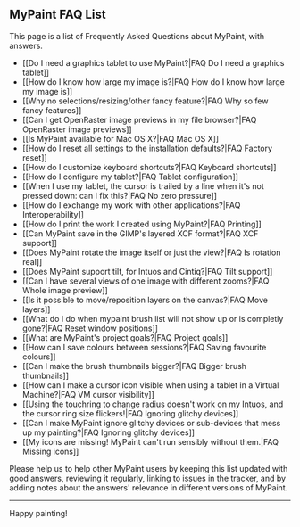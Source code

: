 ## MyPaint FAQ List

This page is a list of Frequently Asked Questions about MyPaint,
with answers.

* [[Do I need a graphics tablet to use MyPaint?|FAQ Do I need a graphics tablet]]
* [[How do I know how large my image is?|FAQ How do I know how large my image is]]
* [[Why no selections/resizing/other fancy feature?|FAQ Why so few fancy features]]
* [[Can I get OpenRaster image previews in my file browser?|FAQ OpenRaster image previews]]
* [[Is MyPaint available for Mac OS X?|FAQ Mac OS X]]
* [[How do I reset all settings to the installation defaults?|FAQ Factory reset]]
* [[How do I customize keyboard shortcuts?|FAQ Keyboard shortcuts]]
* [[How do I configure my tablet?|FAQ Tablet configuration]]
* [[When I use my tablet, the cursor is trailed by a line when it's not pressed down: can I fix this?|FAQ No zero pressure]]
* [[How do I exchange my work with other applications?|FAQ Interoperability]]
* [[How do I print the work I created using MyPaint?|FAQ Printing]]
* [[Can MyPaint save in the GIMP's layered XCF format?|FAQ XCF support]]
* [[Does MyPaint rotate the image itself or just the view?|FAQ Is rotation real]]
* [[Does MyPaint support tilt, for Intuos and Cintiq?|FAQ Tilt support]]
* [[Can I have several views of one image with different zooms?|FAQ Whole image preview]]
* [[Is it possible to move/reposition layers on the canvas?|FAQ Move layers]]
* [[What do I do when mypaint brush list will not show up or is completly gone?|FAQ Reset window positions]]
* [[What are MyPaint's project goals?|FAQ Project goals]]
* [[How can I save colours between sessions?|FAQ Saving favourite colours]]
* [[Can I make the brush thumbnails bigger?|FAQ Bigger brush thumbnails]]
* [[How can I make a cursor icon visible when using a tablet in a Virtual Machine?|FAQ VM cursor visibility]]
* [[Using the touchring to change radius doesn't work on my Intuos, and the cursor ring size flickers!|FAQ Ignoring glitchy devices]]
* [[Can I make MyPaint ignore glitchy devices or sub-devices that mess up my painting?|FAQ Ignoring glitchy devices]]
* [[My icons are missing! MyPaint can't run sensibly without them.|FAQ Missing icons]]

Please help us to help other MyPaint users by
keeping this list updated with good answers,
reviewing it regularly,
linking to issues in the tracker,
and by adding notes about the answers' relevance
in different versions of MyPaint.

******

Happy painting!
